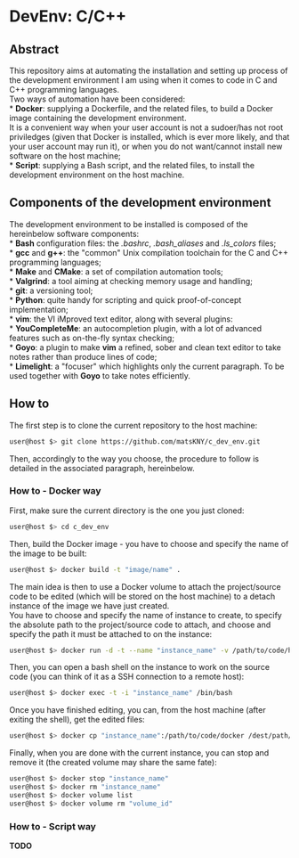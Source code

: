 # DevEnv: C/C++  
## Abstract  
This repository aims at automating the installation and setting up process of the development environment I am using when it comes to code in C and C++ programming languages.  
Two ways of automation have been considered:  
    * **Docker**: supplying a Dockerfile, and the related files, to build a Docker image containing the development environment.  
    It is a convenient way when your user account is not a sudoer/has not root priviledges (given that Docker is installed, which is ever more likely, and that your user account may run it), or when you do not want/cannot install new software on the host machine;  
    * **Script**: supplying a Bash script, and the related files, to install the development environment on the host machine.  
## Components of the development environment  
The development environment to be installed is composed of the hereinbelow software components:  
    * **Bash** configuration files: the *.bashrc*, *.bash_aliases* and *.ls_colors* files;  
    * **gcc** and **g++**: the "common" Unix compilation toolchain for the C and C++ programming languages;  
    * **Make** and **CMake**: a set of compilation automation tools;  
    * **Valgrind**: a tool aiming at checking memory usage and handling;  
    * **git**: a versioning tool;  
    * **Python**: quite handy for scripting and quick proof-of-concept implementation;  
    * **vim**: the VI iMproved text editor, along with several plugins:  
     * **YouCompleteMe**: an autocompletion plugin, with a lot of advanced features such as on-the-fly syntax checking;  
     * **Goyo**: a plugin to make **vim** a refined, sober and clean text editor to take notes rather than produce lines of code;  
     * **Limelight**: a "focuser" which highlights only the current paragraph. To be used together with **Goyo** to take notes efficiently.  
## How to
The first step is to clone the current repository to the host machine:  
``` bash
user@host $> git clone https://github.com/matsKNY/c_dev_env.git
```  
Then, accordingly to the way you choose, the procedure to follow is detailed in the associated paragraph, hereinbelow.  
### How to - Docker way  
First, make sure the current directory is the one you just cloned:  
``` bash
user@host $> cd c_dev_env
```  
Then, build the Docker image - you have to choose and specify the name of the image to be built:  
``` bash
user@host $> docker build -t "image/name" .
```  
The main idea is then to use a Docker volume to attach the project/source code to be edited (which will be stored on the host machine) to a detach instance of the image we have just created.  
You have to choose and specify the name of instance to create, to specify the absolute path to the project/source code to attach, and choose and specify the path it must be attached to on the instance:  
``` bash
user@host $> docker run -d -t --name "instance_name" -v /path/to/code/host:/path/to/code/docker "image/name"
```  
Then, you can open a bash shell on the instance to work on the source code (you can think of it as a SSH connection to a remote host):  
``` bash
user@host $> docker exec -t -i "instance_name" /bin/bash
```
Once you have finished editing, you can, from the host machine (after exiting the shell), get the edited files:  
``` bash
user@host $> docker cp "instance_name":/path/to/code/docker /dest/path/host
```  
Finally, when you are done with the current instance, you can stop and remove it (the created volume may share the same fate):  
``` bash
user@host $> docker stop "instance_name"
user@host $> docker rm "instance_name"
user@host $> docker volume list
user@host $> docker volume rm "volume_id"
```  
### How to - Script way
**TODO**

